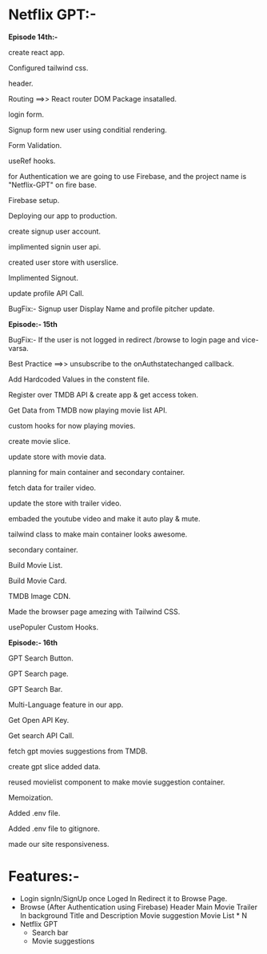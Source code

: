 # **Netflix GPT:-**

**Episode 14th:-**

create react app.

Configured tailwind css.

header.

Routing ==>> React router DOM Package insatalled.

login form.

Signup form new user using conditial rendering.

Form Validation.

useRef hooks.

for Authentication we are going to use Firebase, and the project name is "Netflix-GPT" on fire base.

Firebase setup.

Deploying our app to production.

create signup user account.

implimented signin user api.

created user store with userslice.

Implimented Signout.

update profile API Call.

BugFix:- Signup user Display Name and profile pitcher update.

**Episode:- 15th**

BugFix:- If the user is not logged in redirect /browse to login page and vice-varsa.

Best Practice ==>> unsubscribe to the onAuthstatechanged callback.

Add Hardcoded Values in the constent file.

Register over TMDB API & create app & get access token.

Get Data from TMDB now playing movie list API.

custom hooks for now playing movies.

create movie slice.

update store with movie data.

planning for main container and secondary container.

fetch data for trailer video.

update the store with trailer video.

embaded the youtube video and make it auto play & mute.

tailwind class to make main container looks awesome.

secondary container.

Build Movie List.

Build Movie Card.

TMDB Image CDN.

Made the browser page amezing with Tailwind CSS.

usePopuler Custom Hooks.

**Episode:- 16th**

GPT Search Button.

GPT Search page.

GPT Search Bar.

Multi-Language feature in our app.

Get Open API Key.

Get search API Call.

fetch gpt movies suggestions from TMDB.

create gpt slice added data.

reused movielist component to make movie suggestion container.

Memoization.

Added .env file.

Added .env file to gitignore.

made our site responsiveness.

# Features:-

- Login
  signIn/SignUp
  once Loged In Redirect it to Browse Page.
- Browse	(After Authentication using Firebase)
  Header
  Main Movie
  Trailer In background
  Title and Description
  Movie suggestion
  Movie List * N
- Netflix GPT
  - Search bar
  - Movie suggestions
